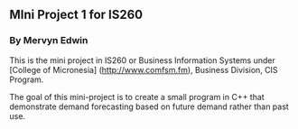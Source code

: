 ## MIni Project 1 for IS260

### By Mervyn Edwin

This is the mini project in IS260 or Business Information Systems under
[College of Micronesia] (http://www.comfsm.fm), Business Division, CIS Program.

The goal of this mini-project is to create a small program in C++
that demonstrate demand forecasting based on future demand rather than past use.
